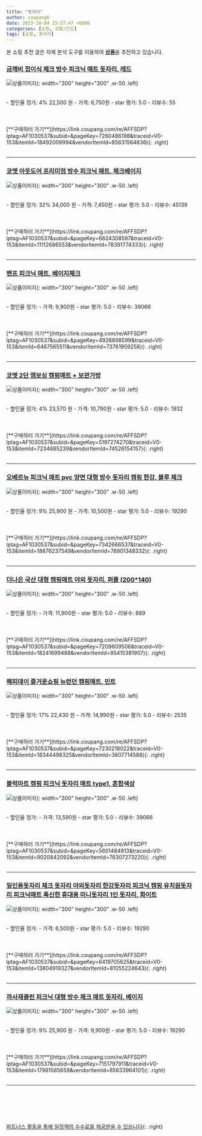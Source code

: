 ```yaml
---
title: "돗자리"
author: coupang6
date: 2023-10-04 15:57:47 +0800
categories: [쇼핑, 생활/건강]
tags: [쇼핑, 돗자리]
---
```


본 쇼핑 추천 글은 자체 분석 도구를 이용하여 [**상품**](https://link.coupang.com/a/bao1ui)을 추천하고 있습니다.

### [금깨비 접이식 체크 방수 피크닉 매트 돗자리, 레드](https://link.coupang.com/re/AFFSDP?lptag=AF1030537&subid=&pageKey=7260486198&traceid=V0-153&itemId=18492009994&vendorItemId=85631564836)

![상품이미지](https://thumbnail10.coupangcdn.com/thumbnails/remote/230x230ex/image/rs_quotation_api/2sulyg6k/d27292c3e464435b874cdd5921797014.jpg){: width="300" height="300" .w-50 .left}


<br>
- 할인율 정가: 4%  22,500   원
- 가격: 6,750원
- star 평가: 5.0
- 리뷰수: 55
<br>
<br>
<br>
<br>
[**구매하러 가기**](https://link.coupang.com/re/AFFSDP?lptag=AF1030537&subid=&pageKey=7260486198&traceid=V0-153&itemId=18492009994&vendorItemId=85631564836){: .right}
<br>
<br>

---

### [코멧 아웃도어 프리미엄 방수 피크닉 매트, 체크베이지](https://link.coupang.com/re/AFFSDP?lptag=AF1030537&subid=&pageKey=6624308597&traceid=V0-153&itemId=11112686553&vendorItemId=78391774333)

![상품이미지](https://thumbnail7.coupangcdn.com/thumbnails/remote/230x230ex/image/retail/images/4498328000353869-9e8c84db-daa0-4f08-acc9-28f67dcdb792.jpg){: width="300" height="300" .w-50 .left}


<br>
- 할인율 정가: 32%  34,000   원
- 가격: 7,450원
- star 평가: 5.0
- 리뷰수: 45139
<br>
<br>
<br>
<br>
[**구매하러 가기**](https://link.coupang.com/re/AFFSDP?lptag=AF1030537&subid=&pageKey=6624308597&traceid=V0-153&itemId=11112686553&vendorItemId=78391774333){: .right}
<br>
<br>

---

### [밴프 피크닉 매트, 베이지체크](https://link.coupang.com/re/AFFSDP?lptag=AF1030537&subid=&pageKey=4926898599&traceid=V0-153&itemId=6467565511&vendorItemId=73761959258)

![상품이미지](https://thumbnail9.coupangcdn.com/thumbnails/remote/230x230ex/image/retail/images/6065287951506167-027719d7-06db-40ba-b7dc-5cced7c1383d.JPG){: width="300" height="300" .w-50 .left}


<br>
- 할인율 정가: 
- 가격: 9,900원
- star 평가: 5.0
- 리뷰수: 39066
<br>
<br>
<br>
<br>
[**구매하러 가기**](https://link.coupang.com/re/AFFSDP?lptag=AF1030537&subid=&pageKey=4926898599&traceid=V0-153&itemId=6467565511&vendorItemId=73761959258){: .right}
<br>
<br>

---

### [코멧 2단 엠보싱 캠핑매트 + 보관가방](https://link.coupang.com/re/AFFSDP?lptag=AF1030537&subid=&pageKey=5197274270&traceid=V0-153&itemId=7234685239&vendorItemId=74526154157)

![상품이미지](https://thumbnail8.coupangcdn.com/thumbnails/remote/230x230ex/image/retail/images/1446255686743825-4cb3c9a9-ae12-44c2-9e29-bc6cc888bc64.jpg){: width="300" height="300" .w-50 .left}


<br>
- 할인율 정가: 4%  23,570   원
- 가격: 10,790원
- star 평가: 5.0
- 리뷰수: 1932
<br>
<br>
<br>
<br>
[**구매하러 가기**](https://link.coupang.com/re/AFFSDP?lptag=AF1030537&subid=&pageKey=5197274270&traceid=V0-153&itemId=7234685239&vendorItemId=74526154157){: .right}
<br>
<br>

---

### [오베르뉴 피크닉 매트 pvc 양면 대형 방수 돗자리 캠핑 한강, 블루 체크](https://link.coupang.com/re/AFFSDP?lptag=AF1030537&subid=&pageKey=7342666537&traceid=V0-153&itemId=18876237549&vendorItemId=78901348332)

![상품이미지](https://thumbnail7.coupangcdn.com/thumbnails/remote/230x230ex/image/vendor_inventory/35ae/91ad10711928e5ebfcd32f408e22d7f2b539c242f3b5978f32b7e387a196.jpg){: width="300" height="300" .w-50 .left}


<br>
- 할인율 정가: 9%  25,900   원
- 가격: 10,500원
- star 평가: 5.0
- 리뷰수: 19290
<br>
<br>
<br>
<br>
[**구매하러 가기**](https://link.coupang.com/re/AFFSDP?lptag=AF1030537&subid=&pageKey=7342666537&traceid=V0-153&itemId=18876237549&vendorItemId=78901348332){: .right}
<br>
<br>

---

### [더나은 국산 대형 캠핑매트 야외 돗자리, 퍼플 (200*140)](https://link.coupang.com/re/AFFSDP?lptag=AF1030537&subid=&pageKey=7209609506&traceid=V0-153&itemId=18241699488&vendorItemId=85415381907)

![상품이미지](https://thumbnail7.coupangcdn.com/thumbnails/remote/230x230ex/image/vendor_inventory/8a3f/38dbc265b6c768cc4112379f542244f2284874aa6d22f0cbe43c4e61f2fe.jpg){: width="300" height="300" .w-50 .left}


<br>
- 할인율 정가: 
- 가격: 11,900원
- star 평가: 5.0
- 리뷰수: 889
<br>
<br>
<br>
<br>
[**구매하러 가기**](https://link.coupang.com/re/AFFSDP?lptag=AF1030537&subid=&pageKey=7209609506&traceid=V0-153&itemId=18241699488&vendorItemId=85415381907){: .right}
<br>
<br>

---

### [해피데이 즐거운쇼핑 뉴런던 캠핑매트, 민트](https://link.coupang.com/re/AFFSDP?lptag=AF1030537&subid=&pageKey=7230218022&traceid=V0-153&itemId=18344498325&vendorItemId=3607714588)

![상품이미지](https://thumbnail9.coupangcdn.com/thumbnails/remote/230x230ex/image/retail/images/7796556886399650-ed627c8d-40ff-47b0-b4fb-eaf4acaa090c.jpg){: width="300" height="300" .w-50 .left}


<br>
- 할인율 정가: 17%  22,430   원
- 가격: 14,990원
- star 평가: 5.0
- 리뷰수: 2535
<br>
<br>
<br>
<br>
[**구매하러 가기**](https://link.coupang.com/re/AFFSDP?lptag=AF1030537&subid=&pageKey=7230218022&traceid=V0-153&itemId=18344498325&vendorItemId=3607714588){: .right}
<br>
<br>

---

### [블럭마트 캠핑 피크닉 돗자리 매트 type1, 혼합색상](https://link.coupang.com/re/AFFSDP?lptag=AF1030537&subid=&pageKey=5601484913&traceid=V0-153&itemId=9020842092&vendorItemId=76307273220)

![상품이미지](https://thumbnail8.coupangcdn.com/thumbnails/remote/230x230ex/image/rs_quotation_api/grdij6jt/b573215bd1054c79a5b07ff402439074.jpg){: width="300" height="300" .w-50 .left}


<br>
- 할인율 정가: 
- 가격: 13,590원
- star 평가: 5.0
- 리뷰수: 39066
<br>
<br>
<br>
<br>
[**구매하러 가기**](https://link.coupang.com/re/AFFSDP?lptag=AF1030537&subid=&pageKey=5601484913&traceid=V0-153&itemId=9020842092&vendorItemId=76307273220){: .right}
<br>
<br>

---

### [일인용돗자리 체크 돗자리 야외돗자리 한강돗자리 피크닉 캠핑 유치원돗자리 피크닉매트 폭신한 휴대용 미니돗자리 1인 돗자리, 화이트](https://link.coupang.com/re/AFFSDP?lptag=AF1030537&subid=&pageKey=6419705625&traceid=V0-153&itemId=13804919327&vendorItemId=81055224643)

![상품이미지](https://thumbnail8.coupangcdn.com/thumbnails/remote/230x230ex/image/vendor_inventory/099b/d29b912fcd88e535e9d765ebca4ead6c1489014bb0a48c8c112432e6372e.png){: width="300" height="300" .w-50 .left}


<br>
- 할인율 정가: 
- 가격: 6,500원
- star 평가: 5.0
- 리뷰수: 19290
<br>
<br>
<br>
<br>
[**구매하러 가기**](https://link.coupang.com/re/AFFSDP?lptag=AF1030537&subid=&pageKey=6419705625&traceid=V0-153&itemId=13804919327&vendorItemId=81055224643){: .right}
<br>
<br>

---

### [까사재클린 피크닉 대형 방수 체크 매트 돗자리, 베이지](https://link.coupang.com/re/AFFSDP?lptag=AF1030537&subid=&pageKey=7151797911&traceid=V0-153&itemId=17981585659&vendorItemId=85633964101)

![상품이미지](https://thumbnail6.coupangcdn.com/thumbnails/remote/230x230ex/image/retail/images/3323460987521319-40836c25-737e-407c-b87f-5dbd37f6897a.jpg){: width="300" height="300" .w-50 .left}


<br>
- 할인율 정가: 9%  25,900   원
- 가격: 9,900원
- star 평가: 5.0
- 리뷰수: 19290
<br>
<br>
<br>
<br>
[**구매하러 가기**](https://link.coupang.com/re/AFFSDP?lptag=AF1030537&subid=&pageKey=7151797911&traceid=V0-153&itemId=17981585659&vendorItemId=85633964101){: .right}
<br>
<br>

---
<br><br><br><br><br> [파트너스 활동을 통해 일정액의 수수료를 제공받을 수 있습니다](https://link.coupang.com/a/bao1ui){: .right}